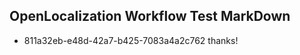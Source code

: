 ## OpenLocalization Workflow Test MarkDown
* 811a32eb-e48d-42a7-b425-7083a4a2c762 thanks!

<!--HONumber=Aug16_HO5-->



